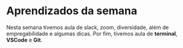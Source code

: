 # Aprendizados da semana

Nesta semana tivemos aula de slack, zoom, diversidade, além de empregabilidade e algumas dicas. Por fim, tivemos aula de **terminal**, **VSCode** e **Git**.